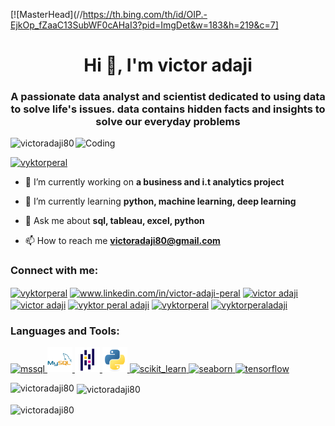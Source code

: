 
[![MasterHead](//https://th.bing.com/th/id/OIP.-EjkOp_fZaaC13SubWF0cAHaI3?pid=ImgDet&w=183&h=219&c=7]


<h1 align="center">Hi 👋, I'm victor adaji</h1>
<h3 align="center">A passionate data analyst and scientist dedicated to using data to solve life's issues. data contains hidden facts and insights to solve our everyday problems</h3>
<img align="right" alt="Coding" width="400" src="https://encrypted-tbn0.gstatic.com/images?q=tbn:ANd9GcShH-yPHwo8fTuUxCR1xh7p3bQMNs2V0ws7csPA_xlY94yVeOUtUGO5oLqt7tQFVMYumUM&usqp=CAU">


<p align="left"> <img src="https://komarev.com/ghpvc/?username=victoradaji80&label=Profile%20views&color=0e75b6&style=flat" alt="victoradaji80" /> </p>

<p align="left"> <a href="https://twitter.com/vyktorperal" target="blank"><img src="https://img.shields.io/twitter/follow/vyktorperal?logo=twitter&style=for-the-badge" alt="vyktorperal" /></a> </p>

- 🔭 I’m currently working on **a business and i.t analytics project**

- 🌱 I’m currently learning **python, machine learning, deep learning**

- 💬 Ask me about **sql, tableau, excel, python**

- 📫 How to reach me **victoradaji80@gmail.com**

<h3 align="left">Connect with me:</h3>
<p align="left">
<a href="https://twitter.com/vyktorperal" target="blank"><img align="center" src="https://raw.githubusercontent.com/rahuldkjain/github-profile-readme-generator/master/src/images/icons/Social/twitter.svg" alt="vyktorperal" height="30" width="40" /></a>
<a href="https://linkedin.com/in/www.linkedin.com/in/victor-adaji-peral" target="blank"><img align="center" src="https://raw.githubusercontent.com/rahuldkjain/github-profile-readme-generator/master/src/images/icons/Social/linked-in-alt.svg" alt="www.linkedin.com/in/victor-adaji-peral" height="30" width="40" /></a>
<a href="https://stackoverflow.com/users/victor adaji" target="blank"><img align="center" src="https://raw.githubusercontent.com/rahuldkjain/github-profile-readme-generator/master/src/images/icons/Social/stack-overflow.svg" alt="victor adaji" height="30" width="40" /></a>
<a href="https://kaggle.com/victor adaji" target="blank"><img align="center" src="https://raw.githubusercontent.com/rahuldkjain/github-profile-readme-generator/master/src/images/icons/Social/kaggle.svg" alt="victor adaji" height="30" width="40" /></a>
<a href="https://fb.com/vyktor peral adaji" target="blank"><img align="center" src="https://raw.githubusercontent.com/rahuldkjain/github-profile-readme-generator/master/src/images/icons/Social/facebook.svg" alt="vyktor peral adaji" height="30" width="40" /></a>
<a href="https://instagram.com/vyktorperal" target="blank"><img align="center" src="https://raw.githubusercontent.com/rahuldkjain/github-profile-readme-generator/master/src/images/icons/Social/instagram.svg" alt="vyktorperal" height="30" width="40" /></a>
<a href="https://www.youtube.com/c/vyktorperaladaji" target="blank"><img align="center" src="https://raw.githubusercontent.com/rahuldkjain/github-profile-readme-generator/master/src/images/icons/Social/youtube.svg" alt="vyktorperaladaji" height="30" width="40" /></a>
</p>

<h3 align="left">Languages and Tools:</h3>
<p align="left"> <a href="https://www.microsoft.com/en-us/sql-server" target="_blank" rel="noreferrer"> <img src="https://www.svgrepo.com/show/303229/microsoft-sql-server-logo.svg" alt="mssql" width="40" height="40"/> </a> <a href="https://www.mysql.com/" target="_blank" rel="noreferrer"> <img src="https://raw.githubusercontent.com/devicons/devicon/master/icons/mysql/mysql-original-wordmark.svg" alt="mysql" width="40" height="40"/> </a> <a href="https://pandas.pydata.org/" target="_blank" rel="noreferrer"> <img src="https://raw.githubusercontent.com/devicons/devicon/2ae2a900d2f041da66e950e4d48052658d850630/icons/pandas/pandas-original.svg" alt="pandas" width="40" height="40"/> </a> <a href="https://www.python.org" target="_blank" rel="noreferrer"> <img src="https://raw.githubusercontent.com/devicons/devicon/master/icons/python/python-original.svg" alt="python" width="40" height="40"/> </a> <a href="https://scikit-learn.org/" target="_blank" rel="noreferrer"> <img src="https://upload.wikimedia.org/wikipedia/commons/0/05/Scikit_learn_logo_small.svg" alt="scikit_learn" width="40" height="40"/> </a> <a href="https://seaborn.pydata.org/" target="_blank" rel="noreferrer"> <img src="https://seaborn.pydata.org/_images/logo-mark-lightbg.svg" alt="seaborn" width="40" height="40"/> </a> <a href="https://www.tensorflow.org" target="_blank" rel="noreferrer"> <img src="https://www.vectorlogo.zone/logos/tensorflow/tensorflow-icon.svg" alt="tensorflow" width="40" height="40"/> </a> </p>

<p><img align="left" src="https://github-readme-stats.vercel.app/api/top-langs?username=victoradaji80&show_icons=true&locale=en&layout=compact" alt="victoradaji80" /></p>

<p>&nbsp;<img align="center" src="https://github-readme-stats.vercel.app/api?username=victoradaji80&show_icons=true&locale=en" alt="victoradaji80" /></p>

<p><img align="center" src="https://github-readme-streak-stats.herokuapp.com/?user=victoradaji80&" alt="victoradaji80" /></p>
